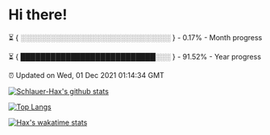 # Hi there!

⏳ { ░░░░░░░░░░░░░░░░░░░░░░░░░░░░░░ } - 0.17% - Month progress

⏳ { ███████████████████████████░░░ } - 91.52% - Year progress

⏰ Updated on Wed, 01 Dec 2021 01:14:34 GMT


[![Schlauer-Hax's github stats](https://github-readme-stats.vercel.app/api?username=Schlauer-Hax&show_icons=true&theme=dark&count_private=true)](https://github.com/Schlauer-Hax)


[![Top Langs](https://github-readme-stats.vercel.app/api/top-langs/?username=Schlauer-Hax&layout=compact&theme=dark)](https://github.com/Schlauer-Hax?tab=repositories)


[![Hax's wakatime stats](https://github-readme-stats.vercel.app/api/wakatime?username=Hax&theme=dark)](https://wakatime.com/@Hax)

